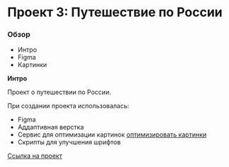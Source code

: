# Проект 3: Путешествие по России

### Обзор

- Интро
- Figma
- Картинки

**Интро**

Проект о путешествии по России.

При создании проекта использовалась:

- Figma
- Аддаптивная верстка
- Сервис для оптимизации картинок [оптимизировать картинки](https://tinypng.com/)
- Скрипты для улучшения шрифтов

[Ссылка на проект](https://pavelfilimonov.github.io/russian-travel/index.html)
